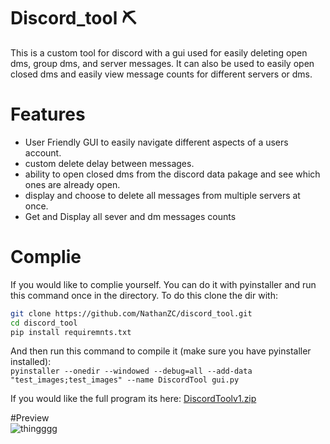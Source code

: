 # Discord_tool ⛏️
This is a custom tool for discord with a gui used for easily deleting open dms, group dms, and server messages. It can also be used to easily open closed dms and easily view message counts for different servers or dms.

# Features
* User Friendly GUI to easily navigate different aspects of a users account.  
* custom delete delay between messages.  
* ability to open closed dms from the discord data pakage and see which ones are already open.  
* display and choose to delete all messages from multiple servers at once.  
* Get and Display all sever and dm messages counts  

# Complie
If you would like to complie yourself. You can do it with pyinstaller and run this command once in the directory. To do this clone the dir with:  
```sh
git clone https://github.com/NathanZC/discord_tool.git
cd discord_tool
pip install requiremnts.txt
```

And then run this command to compile it (make sure you have pyinstaller installed):  
```pyinstaller --onedir --windowed --debug=all --add-data "test_images;test_images" --name DiscordTool gui.py```

If you would like the full program its here:
[DiscordToolv1.zip](https://github.com/user-attachments/files/16015570/DiscordToolv1.zip)


#Preview  
![thingggg](https://github.com/NathanZC/discord_tool/assets/58007916/bafac0ad-67da-402d-89d1-571ba14a47d7)

